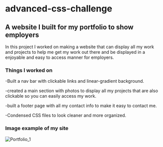 # advanced-css-challenge

## A website I built for my portfolio to show employers

In this project I worked on making a website that can display all my work and projects to help me get my work out there and be displayed in a enjoyable and easy to access manner for employers. 

### Things I worked on
-Built a nav bar with clickable links and linear-gradient background.

-created a main section with photos to display all my projects that are also clickable so you can easily access my work.

-built a footer page with all my contact info to make it easy to contact me.

-Condensed CSS files to look cleaner and more organized.

### Image example of my site
![Portfolio_1](https://user-images.githubusercontent.com/126214677/225804561-ddb89fb6-8387-4b17-9e7b-66c1ced908e0.png)
